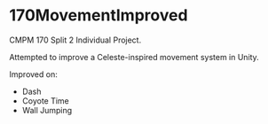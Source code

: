 # 170MovementImproved

CMPM 170 Split 2 Individual Project.

Attempted to improve a Celeste-inspired movement system in Unity.

Improved on:
* Dash
* Coyote Time
* Wall Jumping
